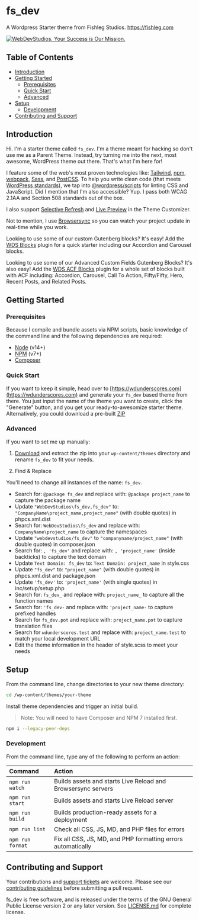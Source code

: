 # fs_dev <!-- omit in toc -->

A Wordpress Starter theme from Fishleg Studios. <https://fishleg.com>

[![WebDevStudios. Your Success is Our Mission.](https://webdevstudios.com/wp-content/uploads/2018/04/wds-github-banner.png)](https://webdevstudios.com/contact/)

## Table of Contents <!-- omit in toc -->

- [Introduction](#introduction)
- [Getting Started](#getting-started)
  - [Prerequisites](#prerequisites)
  - [Quick Start](#quick-start)
  - [Advanced](#advanced)
- [Setup](#setup)
  - [Development](#development)
- [Contributing and Support](#contributing-and-support)

## Introduction

Hi. I'm a starter theme called `fs_dev`. I'm a theme meant for hacking so don't use me as a Parent Theme. Instead, try turning me into the next, most awesome, WordPress theme out there. That's what I'm here for!

I feature some of the web's most proven technologies like: [Tailwind](https://www.tailwindcss.com), [npm](https://www.npmjs.com/), [webpack](https://webpack.js.org/), [Sass](http://sass-lang.com/), and [PostCSS](https://github.com/postcss/postcss). To help you write clean code (that meets [WordPress standards](https://make.wordpress.org/core/handbook/best-practices/coding-standards/)), we tap into [@wordpress/scripts](https://developer.wordpress.org/block-editor/packages/packages-scripts/) for linting CSS and JavaScript. Did I mention that I'm also accessible? Yup. I pass both WCAG 2.1AA and Section 508 standards out of the box.

I also support [Selective Refresh](https://make.wordpress.org/core/2016/03/22/implementing-selective-refresh-support-for-widgets/) and [Live Preview](https://codex.wordpress.org/Theme_Customization_API#Part_3:_Configure_Live_Preview_.28Optional.29) in the Theme Customizer.

Not to mention, I use [Browsersync](https://www.browsersync.io/) so you can watch your project update in real-time while you work.

Looking to use some of our custom Gutenberg blocks? It's easy! Add the [WDS Blocks](https://github.com/WebDevStudios/wds-blocks) plugin for a quick starter including our Accordion and Carousel blocks.

Looking to use some of our Advanced Custom Fields Gutenberg Blocks? It's also easy! Add the [WDS ACF Blocks](https://github.com/WebDevStudios/wds-acf-blocks) plugin for a whole set of blocks built with ACF including: Accordion, Carousel, Call To Action, Fifty/Fifty, Hero, Recent Posts, and Related Posts.

## Getting Started

### Prerequisites

Because I compile and bundle assets via NPM scripts, basic knowledge of the command line and the following dependencies are required:

- [Node](https://nodejs.org) (v14+)
- [NPM](https://npmjs.com) (v7+)
- [Composer](https://getcomposer.org/)

### Quick Start

If you want to keep it simple, head over to [https://wdunderscores.com](https://wdunderscores.com) and generate your `fs_dev` based theme from there. You just input the name of the theme you want to create, click the "Generate" button, and you get your ready-to-awesomize starter theme. Alternatively, you could download a pre-built [ZIP](http://wdunderscores.com/wp-content/themes/wdunderscores/inc/prototype/fs_dev.zip)

### Advanced

If you want to set me up manually:

1. [Download](http://wdunderscores.com/wp-content/themes/wdunderscores/inc/prototype/fs_dev.zip) and extract the zip into your `wp-content/themes` directory and rename `fs_dev` to fit your needs.

2. Find & Replace

You'll need to change all instances of the name: `fs_dev`.

- Search for: `@package fs_dev` and replace with: `@package project_name` to capture the package name
- Update `"WebDevStudios\fs_dev,fs_dev"` to: `"CompanyName\project_name,project_name"` (with double quotes) in phpcs.xml.dist
- Search for: `WebDevStudios\fs_dev` and replace with: `CompanyName\project_name` to capture the namespaces
- Update `"webdevstudios/fs_dev"` to `"companyname/project_name"` (with double quotes) in composer.json
- Search for: `, 'fs_dev'` and replace with: `, 'project_name'` (inside backticks) to capture the text domain
- Update `Text Domain: fs_dev` to: `Text Domain: project_name` in style.css
- Update `"fs_dev"` to: `"project_name"` (with double quotes) in phpcs.xml.dist and package.json
- Update `'fs_dev'` to: `'project_name'` (with single quotes) in inc/setup/setup.php
- Search for: `fs_dev_` and replace with: `project_name_` to capture all the function names
- Search for: `'fs_dev-` and replace with: `'project_name-` to capture prefixed handles
- Search for `fs_dev.pot` and replace with: `project_name.pot` to capture translation files
- Search for `wdunderscores.test` and replace with: `project_name.test` to match your local development URL
- Edit the theme information in the header of style.scss to meet your needs

## Setup

From the command line, change directories to your new theme directory:

```bash
cd /wp-content/themes/your-theme
```

Install theme dependencies and trigger an initial build.

> Note: You will need to have Composer and NPM 7 installed first.

```bash
npm i --legacy-peer-deps
```

### Development

From the command line, type any of the following to perform an action:

| Command          | Action                                                       |
| :--------------- | :----------------------------------------------------------- |
| `npm run watch`  | Builds assets and starts Live Reload and Browsersync servers |
| `npm run start`  | Builds assets and starts Live Reload server                  |
| `npm run build`  | Builds production-ready assets for a deployment              |
| `npm run lint`   | Check all CSS, JS, MD, and PHP files for errors              |
| `npm run format` | Fix all CSS, JS, MD, and PHP formatting errors automatically |

## Contributing and Support

Your contributions and [support tickets](https://github.com/WebDevStudios/fs_dev/issues) are welcome. Please see our [contributing guidelines](https://github.com/WebDevStudios/fs_dev/blob/main/CONTRIBUTING.md) before submitting a pull request.

fs_dev is free software, and is released under the terms of the GNU General Public License version 2 or any later version. See [LICENSE.md](https://github.com/WebDevStudios/fs_dev/blob/main/LICENSE.md) for complete license.
